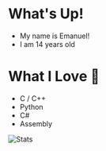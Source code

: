 # What's Up!
- My name is Emanuel!
- I am 14 years old

# What I Love 🌱
- C / C++
- Python
- C#
- Assembly

![Stats](https://github-readme-stats.vercel.app/api?username=Sna1lLord&show_icons=true&theme=algolia)
